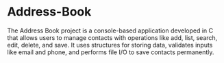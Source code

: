 # Address-Book
The Address Book project is a console-based application developed  in C that allows users to manage contacts with operations like add, list, search, edit, delete, and save. It uses structures for storing data, validates inputs like email and phone, and performs file I/O to save contacts permanently.
